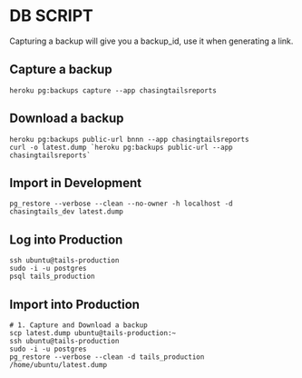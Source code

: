 DB SCRIPT
=========

Capturing a backup will give you a backup_id, use it when generating a link.

Capture a backup
----------------
`heroku pg:backups capture --app chasingtailsreports`

Download a backup
-----------------
```
heroku pg:backups public-url bnnn --app chasingtailsreports
curl -o latest.dump `heroku pg:backups public-url --app chasingtailsreports`
```

Import in Development
---------------------
`pg_restore --verbose --clean --no-owner -h localhost -d chasingtails_dev latest.dump`

Log into Production
-------------------
```
ssh ubuntu@tails-production
sudo -i -u postgres
psql tails_production
```

Import into Production
----------------------
```
# 1. Capture and Download a backup
scp latest.dump ubuntu@tails-production:~
ssh ubuntu@tails-production
sudo -i -u postgres
pg_restore --verbose --clean -d tails_production /home/ubuntu/latest.dump
```
